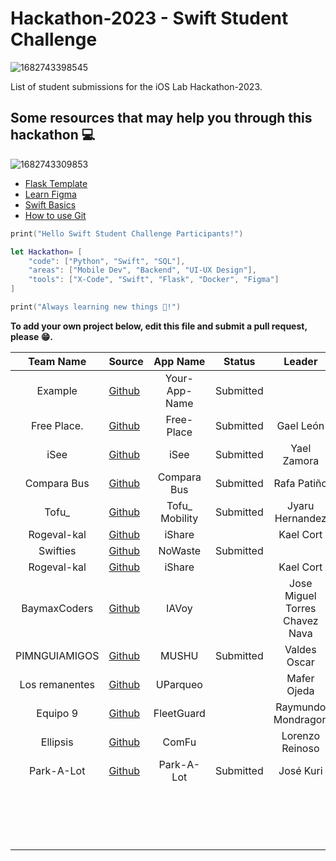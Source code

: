 # Hackathon-2023 - Swift Student Challenge

![1682743398545](image/README/1682743398545.png)

List of student submissions for the iOS Lab Hackathon-2023.

## Some resources that may help you through this hackathon 💻

![1682743309853](image/README/1682743309853.png)


* [Flask Template](https://github.com/luisced/flask-template)
* [Learn Figma](https://www.figma.com/resources/learn-design/)
* [Swift Basics](https://docs.swift.org/swift-book/documentation/the-swift-programming-language/guidedtour/)
* [How to use Git](https://www.w3schools.com/git/)

```swift
print("Hello Swift Student Challenge Participants!")

let Hackathon= [
    "code": ["Python", "Swift", "SQL"],
    "areas": ["Mobile Dev", "Backend", "UI-UX Design"],
    "tools": ["X-Code", "Swift", "Flask", "Docker", "Figma"]
]

print("Always learning new things 🔎!")
```

**To add your own project below, edit this file and submit a pull request, please 😁.**

| Team Name | Source                                              |   App Name   |  Status  | Leader |
| :-------: | --------------------------------------------------- | :-----------: | :-------: | :-------: |
|  Example  | [Github](https://github.com/iOS-Lab-UP/Hackathon-2023) | Your-App-Name | Submitted ||
|Free Place.| [Github](https://github.com/Mauricio-create/App_H.git) | Free-Place| Submitted |Gael León|
|    iSee   | [Github](https://github.com/RivNadia/iSee)             |  iSee         |    Submitted      | Yael Zamora |
|     Compara Bus     | [Github](https://github.com/RafaPatino01/hackathon-up)                                | Compara Bus                 |      Submitted    |Rafa Patiño|
|   Tofu_ |  [Github](https://github.com/TofuDotTech/tofu_mobility)          | Tofu_ Mobility     | Submitted    |Jyaru Hernandez|
|Rogeval-kal|[Github](https://github.com/GenaroGA/HackathonUP)        |iShare        |          |Kael Cort|
|Swifties|[Github](https://github.com/ingchivas/iosLabUPHackathon23) |NoWaste|Submitted||
|Rogeval-kal|[Github](https://github.com/GenaroGA/iShare)        |iShare        |          |Kael Cort|
|BaymaxCoders|[Github](https://github.com/MrPicudo/HackathonUP)  | IAVoy        |          |Jose Miguel Torres Chavez Nava|
| PIMNGUIAMIGOS  |[Github](https://github.com/OscarValdes1997/MUSHU)        |MUSHU|Submitted|Valdes Oscar|    
|     Los remanentes     |        [Github](https://github.com/maferojedac/Hackaton-UParqueo)  |   UParqueo     |          | Mafer Ojeda|
|Equipo 9|[Github](https://github.com/GIsaacLN/hackathon)|FleetGuard||Raymundo Mondragon|
| Ellipsis | [Github](https://github.com/AOx0/up-ios-hackathon-1)| ComFu | | Lorenzo Reinoso |
|Park-A-Lot| [Github](https://github.com/SebasJacome/hackathon_swiftui) | Park-A-Lot| Submitted |José Kuri
|          |                                                     |              |          ||
|          |                                                     |              |          ||
|          |                                                     |              |          ||
|          |                                                     |              |          ||
|          |                                                     |              |          ||
|          |                                                     |              |          ||
|          |                                                     |              |          ||
|          |                                                     |              |          ||
|          |                                                     |              |          ||
|          |                                                     |              |          ||
|          |                                                     |              |          ||
|          |                                                     |              |          ||
|          |                                                     |              |          ||
|          |                                                     |              |          ||
|          |                                                     |              |          ||
|          |                                                     |              |          ||
|          |                                                     |              |          ||
